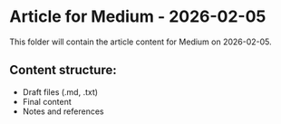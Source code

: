 # Article for Medium - 2026-02-05

This folder will contain the article content for Medium on 2026-02-05.

## Content structure:
- Draft files (.md, .txt)
- Final content
- Notes and references
